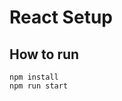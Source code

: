 React Setup
====================================================

## How to run
```shell
npm install
npm run start
```